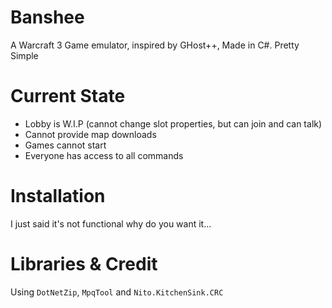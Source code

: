 # Banshee
A Warcraft 3 Game emulator, inspired by GHost++, Made in C#. Pretty Simple

# Current State
- Lobby is W.I.P (cannot change slot properties, but can join and can talk)
- Cannot provide map downloads
- Games cannot start
- Everyone has access to all commands

# Installation
I just said it's not functional why do you want it...

# Libraries & Credit
Using `DotNetZip`, `MpqTool` and `Nito.KitchenSink.CRC` 
